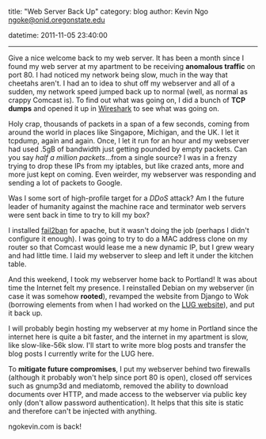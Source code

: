 title: "Web Server Back Up"
category: blog
author: Kevin Ngo <ngoke@onid.oregonstate.edu>

datetime: 2011-11-05 23:40:00

---

Give a nice welcome back to my web server. It has been a month since I found my
web server at my apartment to be receiving **anomalous traffic** on port 80. I
had noticed my network being slow, much in the way that cheetahs aren't. I had
an to idea to shut off my webserver and all of a sudden, my network speed
jumped back up to normal (well, as normal as crappy Comcast is). To find out
what was going on, I did a bunch of **TCP dumps** and opened it up in
[Wireshark][wireshark] to see what was going on.

Holy crap, thousands of packets in a span of a few seconds, coming from around
the world in places like Singapore, Michigan, and the UK. I let it tcpdump,
again and again. Once, I let it run for an hour and my webserver had used .5gB
of bandwidth just getting pounded by empty packets. Can you say *half a million
packets*...from a single source? I was in a frenzy trying to drop these IPs
from my iptables, but like crazed ants, more and more just kept on coming. Even
weirder, my webserver was responding and sending a lot of packets to Google.

Was I some sort of high-profile target for a *DDoS* attack? Am I the future
leader of humanity against the machine race and terminator web servers were
sent back in time to try to kill my box?

I installed [fail2ban][f2b] for apache, but it wasn't doing the job (perhaps I
didn't configure it enough). I was going to try to do a MAC address clone on my
router so that Comcast would lease me a new dynamic IP, but I grew weary and
had little time.  I laid my webserver to sleep and left it under the kitchen
table.

And this weekend, I took my webserver home back to Portland! It was about time
the Internet felt my presence. I reinstalled Debian on my webserver (in case it
was somehow **rooted**), revamped the website from Django to Wok (borrowing
elements from when I had worked on the [LUG website][lug]), and put it back up. 

I will probably begin hosting my webserver at my home in Portland since the
internet here is quite a bit faster, and the internet in my apartment is slow,
like slow-like-56k slow. I'll start to write more blog posts and transfer the
blog posts I currently write for the LUG here.

To **mitigate future compromises**, I put my webserver behind two firewalls
(although it probably won't help since port 80 is open), closed off services
such as gnump3d and mediatomb, removed the ability to download documents over
HTTP, and made access to the webserver via public key only (don't allow
password authentication). It helps that this site is static and therefore can't
be injected with anything.

ngokevin.com is back!

[wireshark]:http://wireshark.org
[f2b]:http://fail2ban.org
[lug]:http://lug.oregonstate.edu

